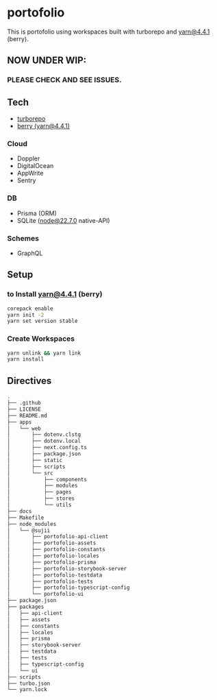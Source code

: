 # portofolio

This is portofolio using workspaces built with turborepo and yarn@4.4.1 (berry).

## NOW UNDER WIP:

### PLEASE CHECK AND SEE ISSUES.

## Tech

- [turborepo](https://turbo.build/repo/docs)
- [berry (yarn@4.4.1)](https://github.com/yarnpkg/berry)

### Cloud

- Doppler
- DigitalOcean
- AppWrite
- Sentry

### DB

- Prisma (ORM)
- SQLite (node@22.7.0 native-API)

### Schemes

- GraphQL

## Setup

### to Install yarn@4.4.1 (berry)

```sh
corepack enable
yarn init -2
yarn set version stable
```

### Create Workspaces

```sh
yarn unlink && yarn link
yarn install
```

## Directives

```sh
.
├── .github
├── LICENSE
├── README.md
├── apps
│   └── web
│       ├── dotenv.clstg
│       ├── dotenv.local
│       ├── next.config.ts
│       ├── package.json
│       ├── static
│       ├── scripts
│       └── src
│           ├── components
│           ├── modules
│           ├── pages
│           ├── stores
│           └── utils
├── docs
├── Makefile
├── node_modules
│   └── @sujii
│       ├── portofolio-api-client
│       ├── portofolio-assets
│       ├── portofolio-constants
│       ├── portofolio-locales
│       ├── portofolio-prisma
│       ├── portofolio-storybook-server
│       ├── portofolio-testdata
│       ├── portofolio-tests
│       ├── portofolio-typescript-config
│       └── portofolio-ui
├── package.json
├── packages
│   ├── api-client
│   ├── assets
│   ├── constants
│   ├── locales
│   ├── prisma
│   ├── storybook-server
│   ├── testdata
│   ├── tests
│   ├── typescript-config
│   └── ui
├── scripts
├── turbo.json
└── yarn.lock
```
